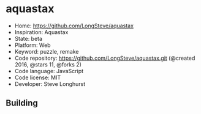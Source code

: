 # aquastax

- Home: https://github.com/LongSteve/aquastax
- Inspiration: Aquastax
- State: beta
- Platform: Web
- Keyword: puzzle, remake
- Code repository: https://github.com/LongSteve/aquastax.git (@created 2016, @stars 11, @forks 2)
- Code language: JavaScript
- Code license: MIT
- Developer: Steve Longhurst

## Building
